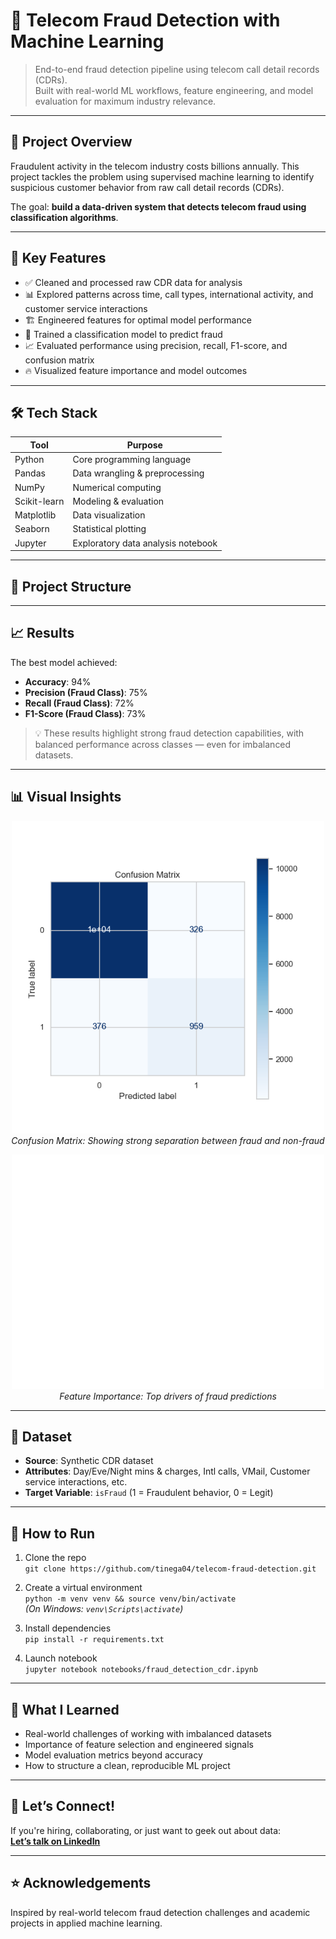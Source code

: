 # 📡 Telecom Fraud Detection with Machine Learning

> End-to-end fraud detection pipeline using telecom call detail records (CDRs).  
> Built with real-world ML workflows, feature engineering, and model evaluation for maximum industry relevance.

---

## 🚀 Project Overview

Fraudulent activity in the telecom industry costs billions annually. This project tackles the problem using supervised machine learning to identify suspicious customer behavior from raw call detail records (CDRs).

The goal: **build a data-driven system that detects telecom fraud using classification algorithms**.

---

## 🧠 Key Features

- ✅ Cleaned and processed raw CDR data for analysis  
- 📊 Explored patterns across time, call types, international activity, and customer service interactions  
- 🏗️ Engineered features for optimal model performance  
- 🤖 Trained a classification model to predict fraud  
- 📈 Evaluated performance using precision, recall, F1-score, and confusion matrix  
- 🔥 Visualized feature importance and model outcomes  

---

## 🛠️ Tech Stack

| Tool         | Purpose                            |
|--------------|-------------------------------------|
| Python       | Core programming language           |
| Pandas       | Data wrangling & preprocessing      |
| NumPy        | Numerical computing                 |
| Scikit-learn | Modeling & evaluation               |
| Matplotlib   | Data visualization                  |
| Seaborn      | Statistical plotting                |
| Jupyter      | Exploratory data analysis notebook  |

---

## 📂 Project Structure

---

## 📈 Results

The best model achieved:

- **Accuracy**: 94%  
- **Precision (Fraud Class)**: 75%  
- **Recall (Fraud Class)**: 72%  
- **F1-Score (Fraud Class)**: 73%

> 💡 These results highlight strong fraud detection capabilities, with balanced performance across classes — even for imbalanced datasets.

---

## 📊 Visual Insights

<p align="center">
  <img src="https://github.com/tinega04/telecom-fraud-detection/blob/main/notebooks/figures/confusion_matrix.png?raw=true" alt="Confusion Matrix" width="500">
  <br>
  <em>Confusion Matrix: Showing strong separation between fraud and non-fraud</em>
</p>

<p align="center">
  <img src="https://github.com/tinega04/telecom-fraud-detection/blob/main/notebooks/figures/feature_importance.png?raw=true" alt="Feature Importance" width="500">
  <br>
  <em>Feature Importance: Top drivers of fraud predictions</em>
</p>

---

## 📁 Dataset

- **Source**: Synthetic CDR dataset  
- **Attributes**: Day/Eve/Night mins & charges, Intl calls, VMail, Customer service interactions, etc.  
- **Target Variable**: `isFraud` (1 = Fraudulent behavior, 0 = Legit)

---

## 📌 How to Run

1. Clone the repo  
   `git clone https://github.com/tinega04/telecom-fraud-detection.git`

2. Create a virtual environment  
   `python -m venv venv && source venv/bin/activate`  
   *(On Windows: `venv\Scripts\activate`)*

3. Install dependencies  
   `pip install -r requirements.txt`

4. Launch notebook  
   `jupyter notebook notebooks/fraud_detection_cdr.ipynb`

---

## 🧠 What I Learned

- Real-world challenges of working with imbalanced datasets  
- Importance of feature selection and engineered signals  
- Model evaluation metrics beyond accuracy  
- How to structure a clean, reproducible ML project  

---

## 📣 Let’s Connect!

If you're hiring, collaborating, or just want to geek out about data:  
**[Let’s talk on LinkedIn](https://www.linkedin.com/in/stephen-tinega-580b09184/)**

---

## ⭐ Acknowledgements

Inspired by real-world telecom fraud detection challenges and academic projects in applied machine learning.

